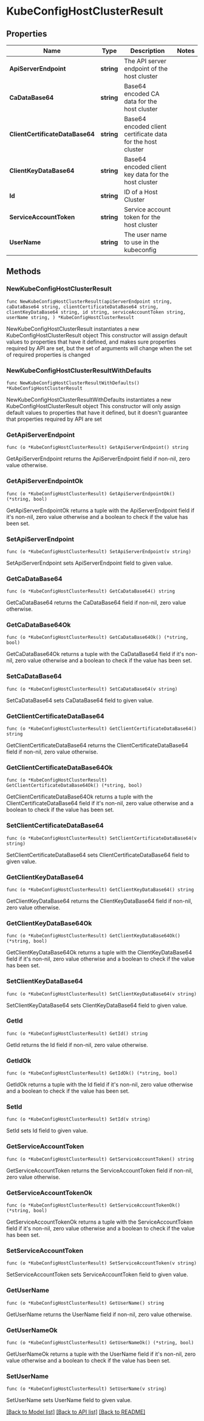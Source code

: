 # KubeConfigHostClusterResult

## Properties

Name | Type | Description | Notes
------------ | ------------- | ------------- | -------------
**ApiServerEndpoint** | **string** | The API server endpoint of the host cluster | 
**CaDataBase64** | **string** | Base64 encoded CA data for the host cluster | 
**ClientCertificateDataBase64** | **string** | Base64 encoded client certificate data for the host cluster | 
**ClientKeyDataBase64** | **string** | Base64 encoded client key data for the host cluster | 
**Id** | **string** | ID of a Host Cluster | 
**ServiceAccountToken** | **string** | Service account token for the host cluster | 
**UserName** | **string** | The user name to use in the kubeconfig | 

## Methods

### NewKubeConfigHostClusterResult

`func NewKubeConfigHostClusterResult(apiServerEndpoint string, caDataBase64 string, clientCertificateDataBase64 string, clientKeyDataBase64 string, id string, serviceAccountToken string, userName string, ) *KubeConfigHostClusterResult`

NewKubeConfigHostClusterResult instantiates a new KubeConfigHostClusterResult object
This constructor will assign default values to properties that have it defined,
and makes sure properties required by API are set, but the set of arguments
will change when the set of required properties is changed

### NewKubeConfigHostClusterResultWithDefaults

`func NewKubeConfigHostClusterResultWithDefaults() *KubeConfigHostClusterResult`

NewKubeConfigHostClusterResultWithDefaults instantiates a new KubeConfigHostClusterResult object
This constructor will only assign default values to properties that have it defined,
but it doesn't guarantee that properties required by API are set

### GetApiServerEndpoint

`func (o *KubeConfigHostClusterResult) GetApiServerEndpoint() string`

GetApiServerEndpoint returns the ApiServerEndpoint field if non-nil, zero value otherwise.

### GetApiServerEndpointOk

`func (o *KubeConfigHostClusterResult) GetApiServerEndpointOk() (*string, bool)`

GetApiServerEndpointOk returns a tuple with the ApiServerEndpoint field if it's non-nil, zero value otherwise
and a boolean to check if the value has been set.

### SetApiServerEndpoint

`func (o *KubeConfigHostClusterResult) SetApiServerEndpoint(v string)`

SetApiServerEndpoint sets ApiServerEndpoint field to given value.


### GetCaDataBase64

`func (o *KubeConfigHostClusterResult) GetCaDataBase64() string`

GetCaDataBase64 returns the CaDataBase64 field if non-nil, zero value otherwise.

### GetCaDataBase64Ok

`func (o *KubeConfigHostClusterResult) GetCaDataBase64Ok() (*string, bool)`

GetCaDataBase64Ok returns a tuple with the CaDataBase64 field if it's non-nil, zero value otherwise
and a boolean to check if the value has been set.

### SetCaDataBase64

`func (o *KubeConfigHostClusterResult) SetCaDataBase64(v string)`

SetCaDataBase64 sets CaDataBase64 field to given value.


### GetClientCertificateDataBase64

`func (o *KubeConfigHostClusterResult) GetClientCertificateDataBase64() string`

GetClientCertificateDataBase64 returns the ClientCertificateDataBase64 field if non-nil, zero value otherwise.

### GetClientCertificateDataBase64Ok

`func (o *KubeConfigHostClusterResult) GetClientCertificateDataBase64Ok() (*string, bool)`

GetClientCertificateDataBase64Ok returns a tuple with the ClientCertificateDataBase64 field if it's non-nil, zero value otherwise
and a boolean to check if the value has been set.

### SetClientCertificateDataBase64

`func (o *KubeConfigHostClusterResult) SetClientCertificateDataBase64(v string)`

SetClientCertificateDataBase64 sets ClientCertificateDataBase64 field to given value.


### GetClientKeyDataBase64

`func (o *KubeConfigHostClusterResult) GetClientKeyDataBase64() string`

GetClientKeyDataBase64 returns the ClientKeyDataBase64 field if non-nil, zero value otherwise.

### GetClientKeyDataBase64Ok

`func (o *KubeConfigHostClusterResult) GetClientKeyDataBase64Ok() (*string, bool)`

GetClientKeyDataBase64Ok returns a tuple with the ClientKeyDataBase64 field if it's non-nil, zero value otherwise
and a boolean to check if the value has been set.

### SetClientKeyDataBase64

`func (o *KubeConfigHostClusterResult) SetClientKeyDataBase64(v string)`

SetClientKeyDataBase64 sets ClientKeyDataBase64 field to given value.


### GetId

`func (o *KubeConfigHostClusterResult) GetId() string`

GetId returns the Id field if non-nil, zero value otherwise.

### GetIdOk

`func (o *KubeConfigHostClusterResult) GetIdOk() (*string, bool)`

GetIdOk returns a tuple with the Id field if it's non-nil, zero value otherwise
and a boolean to check if the value has been set.

### SetId

`func (o *KubeConfigHostClusterResult) SetId(v string)`

SetId sets Id field to given value.


### GetServiceAccountToken

`func (o *KubeConfigHostClusterResult) GetServiceAccountToken() string`

GetServiceAccountToken returns the ServiceAccountToken field if non-nil, zero value otherwise.

### GetServiceAccountTokenOk

`func (o *KubeConfigHostClusterResult) GetServiceAccountTokenOk() (*string, bool)`

GetServiceAccountTokenOk returns a tuple with the ServiceAccountToken field if it's non-nil, zero value otherwise
and a boolean to check if the value has been set.

### SetServiceAccountToken

`func (o *KubeConfigHostClusterResult) SetServiceAccountToken(v string)`

SetServiceAccountToken sets ServiceAccountToken field to given value.


### GetUserName

`func (o *KubeConfigHostClusterResult) GetUserName() string`

GetUserName returns the UserName field if non-nil, zero value otherwise.

### GetUserNameOk

`func (o *KubeConfigHostClusterResult) GetUserNameOk() (*string, bool)`

GetUserNameOk returns a tuple with the UserName field if it's non-nil, zero value otherwise
and a boolean to check if the value has been set.

### SetUserName

`func (o *KubeConfigHostClusterResult) SetUserName(v string)`

SetUserName sets UserName field to given value.



[[Back to Model list]](../README.md#documentation-for-models) [[Back to API list]](../README.md#documentation-for-api-endpoints) [[Back to README]](../README.md)


